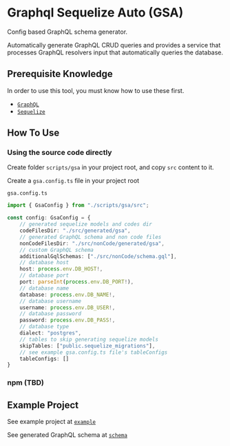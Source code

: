 # Graphql Sequelize Auto (GSA)

Config based GraphQL schema generator.

Automatically generate GraphQL CRUD queries and provides a service that processes GraphQL resolvers input that automatically queries the database.

## Prerequisite Knowledge

In order to use this tool, you must know how to use these first.

- [`GraphQL`](https://graphql.org/) 
- [`Sequelize`](https://sequelize.org/)

## How To Use

### Using the source code directly

Create folder `scripts/gsa` in your project root, and copy `src` content to it.

Create a `gsa.config.ts` file in your project root

`gsa.config.ts`
```typescript
import { GsaConfig } from "./scripts/gsa/src";

const config: GsaConfig = {
	// generated sequelize models and codes dir
	codeFilesDir: "./src/generated/gsa",
	// generated GraphQL schema and non code files
	nonCodeFilesDir: "./src/nonCode/generated/gsa",
	// custom GraphQL schema
	additionalGqlSchemas: ["./src/nonCode/schema.gql"],
	// database host
	host: process.env.DB_HOST!,
	// database port
	port: parseInt(process.env.DB_PORT!),
	// database name
	database: process.env.DB_NAME!,
	// database username
	username: process.env.DB_USER!,
	// database password
	password: process.env.DB_PASS!,
	// database type
	dialect: "postgres",
	// tables to skip generating sequelize models
	skipTables: ["public.sequelize_migrations"],
	// see example gsa.config.ts file's tableConfigs
	tableConfigs: []
}
```

### npm (TBD)


## Example Project

See example project at [`example`](./example)

See generated GraphQL schema at [`schema`](./example/src/nonCode/generated/gsa/schema.generated.gql)